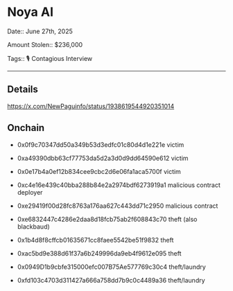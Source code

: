 # Noya AI

Date:: June 27th, 2025

Amount Stolen:: $236,000

Tags:: 🎙️ Contagious Interview

---

## Details

https://x.com/NewPaguinfo/status/1938619544920351014



## Onchain

- 0x0f9c70347dd50a349b53d3edfc01c80d4d1e221e victim 

- 0xa49390dbb63cf77753da5d2a3d0d9dd64590e612 victim 

- 0x0e17b4a0ef12b834cee9cbc2d6e06fa1aca5700f victim

- 0xc4e16e439c40bba288b84e2a2974bdf6273919a1 malicious contract deployer 

- 0xe29419f00d28fc8763a176aa627c443dd71c2950 malicious contract 

- 0xe6832447c4286e2daa8d18fcb75ab2f608843c70 theft (also blackbaud)

- 0x1b4d8f8cffcb01635671cc8faee5542be51f9832 theft 

- 0xac5bd9e388d61f37a6b249996da9eb4f9612e095 theft 

- 0x0949D1b9cbfe315000efc007B75Ae577769c30c4 theft/laundry

- 0xfd103c4703d311427a666a758dd7b9c0c4489a36 theft/laundry